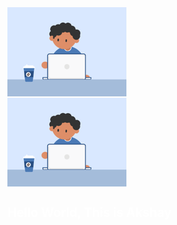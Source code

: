 
<div float="left">
  <img src="https://github.com/Akshaytomar893/Akshaytomar893/blob/main/typing_animmation.gif" width="270"  />
  <img src="https://github.com/Akshaytomar893/Akshaytomar893/blob/main/typing_animmation.gif" width="270"  />
  
  <h1 style="color:white">Hello World, This is Akshay</h1>
</div>
